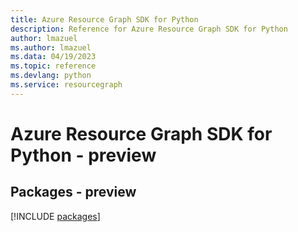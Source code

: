 ```yaml
---
title: Azure Resource Graph SDK for Python
description: Reference for Azure Resource Graph SDK for Python
author: lmazuel
ms.author: lmazuel
ms.data: 04/19/2023
ms.topic: reference
ms.devlang: python
ms.service: resourcegraph
---
```

# Azure Resource Graph SDK for Python - preview
## Packages - preview
[!INCLUDE [packages](resource-graph-index.md)]